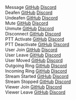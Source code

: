 Message [GitHub](https://github.com/IchBInHanz/Discord-1st-april-soundpacks/blob/main/chaos/message.mp3?raw=true) [Discord](https://discord.com/assets/5c42f90d147b16b2e32f2100fe533162.mp3)
<br>
Deafen [GitHub](https://github.com/IchBInHanz/Discord-1st-april-soundpacks/blob/main/chaos/deafen.mp3?raw=true) [Discord](https://discord.com/assets/5470f6bd4ae9d9ecd57845f7aaf27e74.mp3)
<br>
Undeafen [GitHub](https://github.com/IchBInHanz/Discord-1st-april-soundpacks/blob/main/chaos/undeafen.mp3?raw=true) [Discord](https://discord.com/assets/daf509b2834fff4f8d9021d08f810e71.mp3)
<br>
Mute [GitHub](https://github.com/IchBInHanz/Discord-1st-april-soundpacks/blob/main/chaos/mute.mp3?raw=true) [Discord](https://discord.com/assets/81fff96fd7809efbf2c5fe1329236629.mp3)
<br>
Unmute [GitHub](https://github.com/IchBInHanz/Discord-1st-april-soundpacks/blob/main/chaos/unmute.mp3?raw=true) [Discord](https://discord.com/assets/9bd62881ba46df7ee76b02c6b2d30c6c.mp3)
<br>
Disconnect [GitHub](https://github.com/IchBInHanz/Discord-1st-april-soundpacks/blob/main/chaos/disconnect.mp3?raw=true) [Discord](https://discord.com/assets/ec97b71622119819256689ddcbc694c5.mp3)
<br>
PTT Activate [GitHub](https://github.com/IchBInHanz/Discord-1st-april-soundpacks/blob/main/chaos/ptt_activate.mp3?raw=true) [Discord](https://discord.com/assets/e58b29b25a85fa9a438307f1d767aa37.mp3)
<br>
PTT Deactivate [GitHub](https://github.com/IchBInHanz/Discord-1st-april-soundpacks/blob/main/chaos/ptt_deactivate.mp3?raw=true) [Discord](https://discord.com/assets/b8ec6d8279916423bcb9aef98c339f9b.mp3)
<br>
User Join [GitHub](https://github.com/IchBInHanz/Discord-1st-april-soundpacks/blob/main/chaos/user_join.mp3?raw=true) [Discord](https://discord.com/assets/eaf6fab4e40f1a293bdd3884275bcd85.mp3)
<br>
User Leave [GitHub](https://github.com/IchBInHanz/Discord-1st-april-soundpacks/blob/main/chaos/user_leave.mp3?raw=true) [Discord](https://discord.com/assets/6d72d30734c5537d74971e6b81a51999.mp3)
<br>
User Moved [GitHub](https://github.com/IchBInHanz/Discord-1st-april-soundpacks/blob/main/chaos/user_moved.mp3?raw=true) [Discord](https://discord.com/assets/e81d11590762728c1b811eadfa5be766.mp3)
<br>
Outgoing Ring [GitHub](https://github.com/IchBInHanz/Discord-1st-april-soundpacks/blob/main/chaos/outgoing_ring.mp3?raw=true) [Discord](https://discord.com/assets/9f67ccdbb9e9d03fc120192744fe1a5a.mp3)
<br>
Incoming Ring [GitHub](https://github.com/IchBInHanz/Discord-1st-april-soundpacks/blob/main/chaos/incoming_ring.mp3?raw=true) [Discord](https://discord.com/assets/607ac5dd6c8fae76711a79dd9e2a0aaf.mp3)
<br>
Stream Started [GitHub](https://github.com/IchBInHanz/Discord-1st-april-soundpacks/blob/main/chaos/stream_started.mp3?raw=true) [Discord](https://discord.com/assets/7cab8b4a9c561ca3acfec9fe0ae6b3c7.mp3)
<br>
Stream Stopped [GitHub](https://github.com/IchBInHanz/Discord-1st-april-soundpacks/blob/main/chaos/stream_stopped.mp3?raw=true) [Discord](https://discord.com/assets/e134b8a555f3ce0c335bb263c17574b0.mp3)
<br>
Viewer Join [GitHub](https://github.com/IchBInHanz/Discord-1st-april-soundpacks/blob/main/chaos/viewer_join.mp3?raw=true) [Discord](https://discord.com/assets/f35faf578fb5fc6394313f8eeb373a3e.mp3)
<br>
Viewer Leave [GitHub](https://github.com/IchBInHanz/Discord-1st-april-soundpacks/blob/main/chaos/viewer_leave.mp3?raw=true) [Discord](https://discord.com/assets/3871ba4ca02f1d0163d7475a16dab30a.mp3)